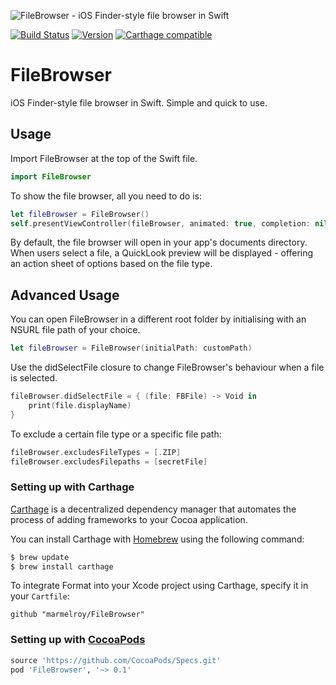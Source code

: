 ![FileBrowser - iOS Finder-style file browser in Swift](https://cloud.githubusercontent.com/assets/889949/13035402/75e4eb00-d34f-11e5-8b92-c921ecca9300.png)

[![Build Status](https://travis-ci.org/marmelroy/FileBrowser.svg?branch=master)](https://travis-ci.org/marmelroy/FileBrowser) [![Version](http://img.shields.io/cocoapods/v/FileBrowser.svg)](http://cocoapods.org/?q=FileBrowser)
[![Carthage compatible](https://img.shields.io/badge/Carthage-compatible-4BC51D.svg?style=flat)](https://github.com/Carthage/Carthage)

# FileBrowser
iOS Finder-style file browser in Swift. Simple and quick to use.

## Usage

Import FileBrowser at the top of the Swift file.

```swift
import FileBrowser
```

To show the file browser, all you need to do is:
```swift
let fileBrowser = FileBrowser()
self.presentViewController(fileBrowser, animated: true, completion: nil)
```

By default, the file browser will open in your app's documents directory. When users select a file, a QuickLook preview will be displayed - offering an action sheet of options based on the file type.

## Advanced Usage

You can open FileBrowser in a different root folder by initialising with an NSURL file path of your choice.
```swift
let fileBrowser = FileBrowser(initialPath: customPath)
```


Use the didSelectFile closure to change FileBrowser's behaviour when a file is selected.
```swift
fileBrowser.didSelectFile = { (file: FBFile) -> Void in
    print(file.displayName)
}
```

To exclude a certain file type or a specific file path:
```swift
fileBrowser.excludesFileTypes = [.ZIP]
fileBrowser.excludesFilepaths = [secretFile]
```

### Setting up with Carthage

[Carthage](https://github.com/Carthage/Carthage) is a decentralized dependency manager that automates the process of adding frameworks to your Cocoa application.

You can install Carthage with [Homebrew](http://brew.sh/) using the following command:

```bash
$ brew update
$ brew install carthage
```

To integrate Format into your Xcode project using Carthage, specify it in your `Cartfile`:

```ogdl
github "marmelroy/FileBrowser"
```

### Setting up with [CocoaPods](http://cocoapods.org/?q=FileBrowser)
```ruby
source 'https://github.com/CocoaPods/Specs.git'
pod 'FileBrowser', '~> 0.1'
```
